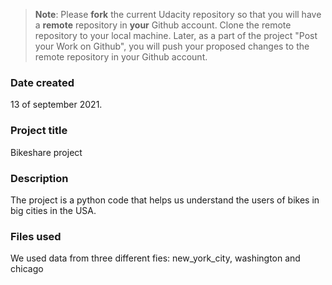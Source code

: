 >**Note**: Please **fork** the current Udacity repository so that you will have a **remote** repository in **your** Github account. Clone the remote repository to your local machine. Later, as a part of the project "Post your Work on Github", you will push your proposed changes to the remote repository in your Github account.

### Date created

13 of september 2021.

### Project title

Bikeshare project

### Description

The project is a python code that helps us understand the users of bikes in big cities in the USA.

### Files used

We used data from three different fies: new_york_city, washington and chicago
